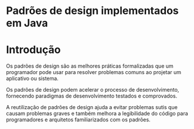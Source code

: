 # Padrões de design implementados em Java

# Introdução

Os padrões de design são as melhores práticas formalizadas que um programador pode usar para resolver problemas comuns ao projetar um aplicativo ou sistema.

Os padrões de design podem acelerar o processo de desenvolvimento, fornecendo paradigmas de desenvolvimento testados e comprovados.

A reutilização de padrões de design ajuda a evitar problemas sutis que causam problemas graves e também melhora a legibilidade do código para programadores e arquitetos familiarizados com os padrões.
